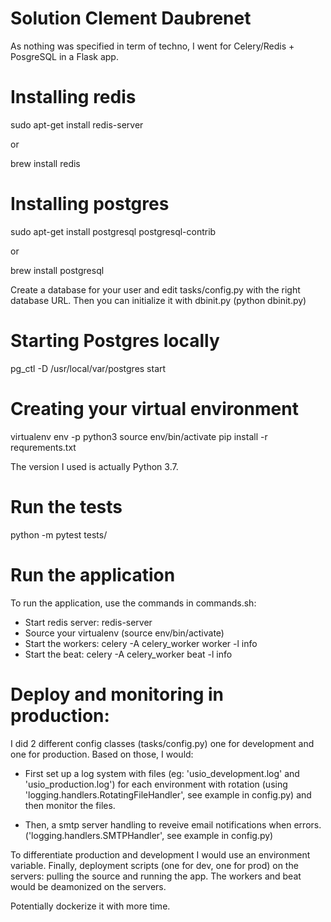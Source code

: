 # Solution Clement Daubrenet

As nothing was specified in term of techno, I went for Celery/Redis + PosgreSQL in a Flask app.

# Installing redis

sudo apt-get install redis-server

or

brew install redis

# Installing postgres

sudo apt-get install postgresql postgresql-contrib

or

brew install postgresql

Create a database for your user and edit tasks/config.py with the right database URL.
Then you can initialize it with dbinit.py (python dbinit.py)

# Starting Postgres locally

pg_ctl -D /usr/local/var/postgres start


# Creating your virtual environment

virtualenv env -p python3
source env/bin/activate
pip install -r requrements.txt

The version I used is actually Python 3.7.

# Run the tests

python -m pytest tests/


# Run the application

To run the application, use the commands in commands.sh:

- Start redis server: redis-server
- Source your virtualenv (source env/bin/activate)
- Start the workers: celery -A celery_worker worker -l info
- Start the beat: celery -A celery_worker beat -l info


# Deploy and monitoring in production:

I did 2 different config classes (tasks/config.py) one for development and one for production.
Based on those, I would:

- First set up a log system with files (eg: 'usio_development.log' and 'usio_production.log')
for each environment with rotation (using 'logging.handlers.RotatingFileHandler', see example in config.py) and then
monitor the files.

- Then, a smtp server handling to reveive email notifications when errors. ('logging.handlers.SMTPHandler', see
example in config.py)

To differentiate production and development I would use an environment variable.
Finally, deployment scripts (one for dev, one for prod) on the servers: pulling the source and running the app.
The workers and beat would be deamonized on the servers.

Potentially dockerize it with more time.

